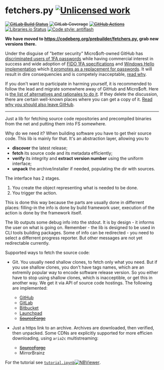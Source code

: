 fetchers.py [![Unlicensed work](https://raw.githubusercontent.com/unlicense/unlicense.org/master/static/favicon.png)](https://unlicense.org/)
======
~~[![GitLab Build Status](https://gitlab.com/KOLANICH/fetchers.py/badges/master/pipeline.svg)](https://gitlab.com/KOLANICH/fetchers.py/pipelines/master/latest)~~
~~![GitLab Coverage](https://gitlab.com/KOLANICH/fetchers.py/badges/master/coverage.svg)~~
~~[![GitHub Actions](https://github.com/prebuilder/fetchers.py/workflows/CI/badge.svg)](https://github.com/prebuilder/fetchers.py/actions/)~~
[![Libraries.io Status](https://img.shields.io/librariesio/github/prebuilder/fetchers.py.svg)](https://libraries.io/github/prebuilder/fetchers.py)
[![Code style: antiflash](https://img.shields.io/badge/code%20style-antiflash-FFF.svg)](https://codeberg.org/KOLANICH-tools/antiflash.py)

**We have moved to https://codeberg.org/prebuilder/fetchers.py, grab new versions there.**

Under the disguise of "better security" Micro$oft-owned GitHub has [discriminated users of 1FA passwords](https://github.blog/2023-03-09-raising-the-bar-for-software-security-github-2fa-begins-march-13/) while having commercial interest in success and wide adoption of [FIDO 1FA specifications](https://fidoalliance.org/specifications/download/) and [Windows Hello implementation](https://support.microsoft.com/en-us/windows/passkeys-in-windows-301c8944-5ea2-452b-9886-97e4d2ef4422) which [it promotes as a replacement for passwords](https://github.blog/2023-07-12-introducing-passwordless-authentication-on-github-com/). It will result in dire consequencies and is competely inacceptable, [read why](https://codeberg.org/KOLANICH/Fuck-GuanTEEnomo).

If you don't want to participate in harming yourself, it is recommended to follow the lead and migrate somewhere away of GitHub and Micro$oft. Here is [the list of alternatives and rationales to do it](https://github.com/orgs/community/discussions/49869). If they delete the discussion, there are certain well-known places where you can get a copy of it. [Read why you should also leave GitHub](https://codeberg.org/KOLANICH/Fuck-GuanTEEnomo).

---

Just a lib for fetching source code repositories and precompiled binaries from the net and putting them into FS somewhere.

Why do we need it? When building software you have to get their source code. This lib is mainly for that. It's an abstraction layer, allowing you to

* **discover** the latest release;
* **fetch** its source code and its metadata efficiently;
* **verify** its integrity and **extract version number** using the uniform interface;
* **unpack** the archive/installer if needed, populating the dir with sources.

The interface has 2 stages.
1. You create the object representing what is needed to be done.
2. You trigger the action.

This is done this way because the parts are usually done in differrent places: filling-in the info is done by build framework user, execution of the action is done by the framework itself.

The lib outputs some debug info into the stdout. It is by design - it informs the user on what is going on. Remember - the lib is designed to be used in CLI tools building packages. Some of info can be redirected - you need to select a differrent progress reporter. But other messages are not yet redirectable currently.

Supported ways to fetch the source code:

* Git. You usually need shallow clones, to fetch only what you need. But if you use shallow clones, you don't have tags names, which are an extremily popular way to encode software release version. So you either have to stop using shallow clones, which is inacceptible, or get this in another way. We get it via API of source code hostings. The following are implemented:

    * [GitHub](https://github.com)
    * [GitLab](https://gitlab.com)
    * [Bitbucket](https://bitbucket.org)
    * [Launchpad](https://launchpad.net)
    * ~~[SourceForge](https://sourceforge.net)~~

* Just a https link to an archive. Archives are downloaded, then verified, then unpacked. Some CDNs are explicitly supported for more efficien downloading, using `aria2c` multistreaming:

    * ~~[SourceForge](https://sourceforge.net)~~
    * MirrorBrainz

For the tutorial see [`tutorial.ipynb`](./tutorial.ipynb)[![NBViewer](https://nbviewer.org/static/ico/ipynb_icon_16x16.png)](https://nbviewer.org/urls/codeberg.org/prebuilder/fetchers.py/raw/branch/master/tutorial.ipynb).
